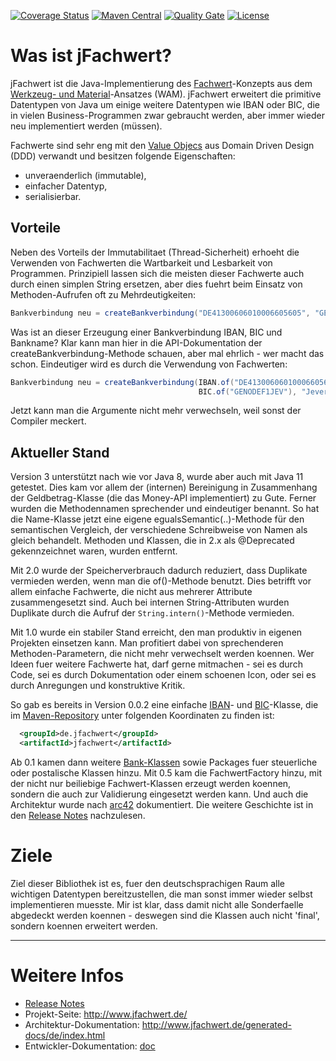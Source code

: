 [![Coverage Status](https://coveralls.io/repos/github/oboehm/jfachwert/badge.svg?branch=master)](https://coveralls.io/github/oboehm/jfachwert)
[![Maven Central](https://maven-badges.herokuapp.com/maven-central/de.jfachwert/jfachwert/badge.svg)](https://maven-badges.herokuapp.com/maven-central/de.jfachwert/jfachwert)
[![Quality Gate](https://sonarcloud.io/api/project_badges/measure?metric=alert_status&project=de.jfachwert:jfachwert)](https://sonarcloud.io/dashboard?id=de.jfachwert%3Ajfachwert)
[![License](https://img.shields.io/badge/License-Apache%202.0-blue.svg)](http://www.apache.org/licenses/LICENSE-2.0.html)

# Was ist jFachwert?

jFachwert ist die Java-Implementierung des [Fachwert](https://de.wikipedia.org/wiki/Werkzeug-_und_Materialansatz#Fachwerte)-Konzepts
aus dem [Werkzeug- und Material](https://de.wikipedia.org/wiki/Werkzeug-_und_Materialansatz)-Ansatzes (WAM).
jFachwert erweitert die primitive Datentypen von Java um einige weitere Datentypen wie IBAN oder BIC, die in
vielen Business-Programmen zwar gebraucht werden, aber immer wieder neu implementiert werden (müssen).

Fachwerte sind sehr eng mit den [Value Objecs](https://de.wikipedia.org/wiki/Value_Object) aus Domain Driven Design (DDD)
verwandt und besitzen folgende Eigenschaften:

* unveraenderlich (immutable),
* einfacher Datentyp,
* serialisierbar.


## Vorteile

Neben des Vorteils der Immutabilitaet (Thread-Sicherheit) erhoeht die Verwenden von Fachwerten die Wartbarkeit und
Lesbarkeit von Programmen. Prinzipiell lassen sich die meisten dieser Fachwerte auch durch einen simplen String
ersetzen, aber dies fuehrt beim Einsatz von Methoden-Aufrufen oft zu Mehrdeutigkeiten:

```java
Bankverbindung neu = createBankverbindung("DE41300606010006605605", "GENODEF1JEV", "Jever Volksbank");
```

Was ist an dieser Erzeugung einer Bankverbindung IBAN, BIC und Bankname? Klar kann man hier in die API-Dokumentation
der createBankverbindung-Methode schauen, aber mal ehrlich - wer macht das schon. Eindeutiger wird es durch die
Verwendung von Fachwerten:

```java
Bankverbindung neu = createBankverbindung(IBAN.of("DE41300606010006605605"), 
                                          BIC.of("GENODEF1JEV"), "Jever Volksbank");
```

Jetzt kann man die Argumente nicht mehr verwechseln, weil sonst der Compiler meckert.


## Aktueller Stand

Version 3 unterstützt nach wie vor Java 8, wurde aber auch mit Java 11 getestet.
Dies kam vor allem der (internen) Bereinigung in Zusammenhang der Geldbetrag-Klasse (die das Money-API implementiert) zu Gute.
Ferner wurden die Methodennamen sprechender und eindeutiger benannt.
So hat die Name-Klasse jetzt eine eigene egualsSemantic(..)-Methode für den semantischen Vergleich, der verschiedene Schreibweise von Namen als gleich behandelt.
Methoden und Klassen, die in 2.x als @Deprecated gekennzeichnet waren, wurden entfernt.

Mit 2.0 wurde der Speicherverbrauch dadurch reduziert, dass Duplikate vermieden werden, wenn man die of()-Methode benutzt.
Dies betrifft vor allem einfache Fachwerte, die nicht aus mehrerer Attribute zusammengesetzt sind.
Auch bei internen String-Attributen wurden Duplikate durch die Aufruf der `String.intern()`-Methode vermieden.

Mit 1.0 wurde ein stabiler Stand erreicht, den man produktiv in eigenen Projekten einsetzen kann.
Man profitiert dabei von sprechenderen Methoden-Parametern, die nicht
mehr verwechselt werden koennen. Wer Ideen fuer weitere Fachwerte hat, darf gerne mitmachen - sei es durch Code,
sei es durch Dokumentation oder einem schoenen Icon, oder sei es durch Anregungen und konstruktive Kritik.

So gab es bereits in Version 0.0.2 eine einfache [IBAN](http://jfachwert.de/apidocs/de/jfachwert/bank/IBAN.html)- und 
[BIC](http://jfachwert.de/apidocs/de/jfachwert/bank/BIC.html)-Klasse, die im 
[Maven-Repository](http://search.maven.org/#search%7Cga%7C1%7Cjfachwert)
unter folgenden Koordinaten zu finden ist:

```xml
  <groupId>de.jfachwert</groupId>
  <artifactId>jfachwert</artifactId>
```

Ab 0.1 kamen dann weitere [Bank-Klassen](http://jfachwert.de/apidocs/de/jfachwert/bank/package-summary.html)
sowie Packages fuer steuerliche oder postalische Klassen hinzu.
Mit 0.5 kam die FachwertFactory hinzu, mit der nicht nur beiliebige Fachwert-Klassen erzeugt werden koennen,
sondern die auch zur Validierung eingesetzt werden kann.
Und auch die Architektur wurde nach [arc42](src/main/asciidoc/README.adoc) dokumentiert.
Die weitere Geschichte ist in den [Release Notes](doc/release-notes.adoc) nachzulesen.


# Ziele

Ziel dieser Bibliothek ist es, fuer den deutschsprachigen Raum alle wichtigen Datentypen bereitzustellen, die man
sonst immer wieder selbst implementieren muesste. Mir ist klar, dass damit nicht alle Sonderfaelle abgedeckt werden
koennen - deswegen sind die Klassen auch nicht 'final', sondern koennen erweitert werden.

---

# Weitere Infos

* [Release Notes](CHANGELOG.md)
* Projekt-Seite: http://www.jfachwert.de/
* Architektur-Dokumentation: http://www.jfachwert.de/generated-docs/de/index.html
* Entwickler-Dokumentation: [doc](doc/README.adoc)
